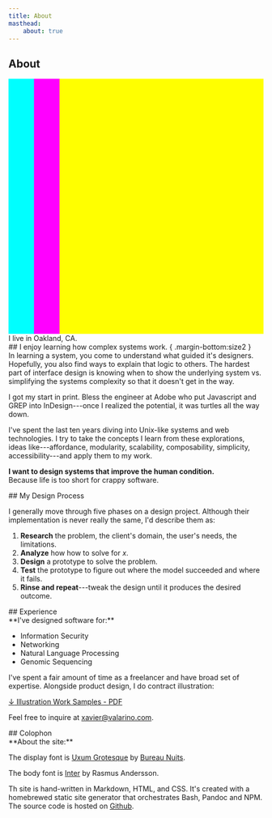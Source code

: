 ```yaml
---
title: About
masthead:
    about: true
---
```


<article class="grid">
<div class="title subgrid">
<h1>About</h1>
<div span="/1">
<svg class="multiply margin-top:size2"
   viewBox="0 0 100 100"
   width="100%"
   height="1ex"
   preserveAspectRatio="none"
   >
   <rect x="0"  y="0" width="80" height="100" class="bkg:cyan"    fill="cyan"   />
   <rect x="10" y="0" width="80" height="100" class="bkg:magenta" fill="magenta"/>
   <rect x="20" y="0" width="80" height="100" class="bkg:yellow"  fill="yellow" />
</svg>
</div>

<div class="h3 font:light padding-stack:size2">
I live in Oakland, CA.
</div>
</div>

<section class="grid indenter:3/5 stack border-top">
## I enjoy learning how complex systems work. { .margin-bottom:size2 }

<div class="margin:none">
In learning a system, you come to understand what guided it's designers. Hopefully, you also find ways to explain that logic to others. The hardest part of interface design is knowing when to show the underlying system vs. simplifying the systems complexity so that it doesn't get in the way.

I got my start in print. Bless the engineer at Adobe who put Javascript and GREP into InDesign---once I realized the potential, it was turtles all the way down.

I've spent the last ten years diving into Unix-like systems and web technologies. I try to take the concepts I learn from these explorations, ideas like---affordance, modularity, scalability, composability, simplicity, accessibility---and apply them to my work.

**I want to design systems that improve the human condition.**<br/>
Because life is too short for crappy software.
</div>

</section>

<section class="grid indenter:3/5 split-lists stack border-top">
## My Design Process

I generally move through five phases on a design project. Although their implementation is never really the same, I'd describe them as:

1. **Research** the problem, the client's domain, the user's needs, the limitations.
2. **Analyze** how how to solve for _x_.
3. **Design** a prototype to solve the problem.
4. **Test** the prototype to figure out where the model succeeded and where  it fails.
5. **Rinse and repeat**---tweak the design until it produces the desired outcome.
</div>
</section>

<section class="grid indenter:3/5 stack border-top">
## Experience
<div class="h4 font:light">
**I've designed software for:**

* Information Security
* Networking
* Natural Language Processing
* Genomic Sequencing
</div>

I've spent a fair amount of time as a freelancer and have broad set of expertise.
Alongside product design, I do contract illustration:

<a href="/assets/xavier-valarino-illustration-work-samples.pdf"
   class="position:relative">
  <span class="border-bottom:white position:absolute left:-grid-gap"
        aria-hidden="true">
  ↓</span>
  Illustration Work Samples - PDF
</a>

Feel free to inquire at <a href="mailto:xavier@valarino.com">xavier@valarino.com</a>.

</section>

<section class="grid indenter:3/5 stack border-top">
## Colophon

<div>
**About the site:**

The display font is [Uxum Grotesque](https://uxum.mdn.market/) by [Bureau Nuits](https://www.bureaunuits.com/).

The body font is [Inter](https://rsms.me/inter/) by Rasmus Andersson.

Th site is hand-written in Markdown, HTML, and CSS. It's created with a homebrewed static site generator that orchestrates Bash, Pandoc and NPM. The source code is hosted on [Github](https://github.com/xaviervalarino/portfolio).
</div>

</section>
</article>
